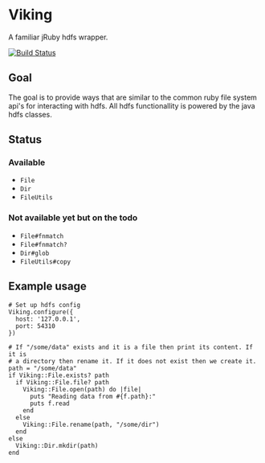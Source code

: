 # Viking

A familiar jRuby hdfs wrapper.

[![Build Status](https://travis-ci.org/tyro89/Viking.png?branch=master)](https://travis-ci.org/tyro89/Viking)

## Goal

The goal is to provide ways that are similar to the common ruby file system
api's for interacting with hdfs. All hdfs functionallity is powered by the java
hdfs classes.

## Status

### Available

 - `File`
 - `Dir`
 - `FileUtils`

### Not available yet but on the todo

 - `File#fnmatch`
 - `File#fnmatch?`
 - `Dir#glob`
 - `FileUtils#copy`

## Example usage

    # Set up hdfs config
    Viking.configure({
      host: '127.0.0.1',
      port: 54310
    })

    # If "/some/data" exists and it is a file then print its content. If it is
    # a directory then rename it. If it does not exist then we create it.
    path = "/some/data"
    if Viking::File.exists? path
      if Viking::File.file? path
        Viking::File.open(path) do |file|
          puts "Reading data from #{f.path}:"
          puts f.read
        end
      else
        Viking::File.rename(path, "/some/dir")
      end
    else
      Viking::Dir.mkdir(path)
    end

